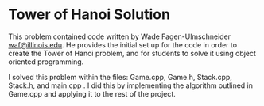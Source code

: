 # Tower of Hanoi Solution
This problem contained code written by Wade Fagen-Ulmschneider <waf@illinois.edu>. He provides the initial set up for the code in order to create the Tower of Hanoi problem, and for students to solve it using object oriented programming.

I solved this problem within the files: Game.cpp, Game.h, Stack.cpp, Stack.h, and main.cpp . I did this by implementing the algorithm outlined in Game.cpp and applying it to the rest of the project.
